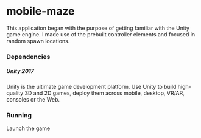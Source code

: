 # mobile-maze
This application began with the purpose of getting familiar with the Unity game engine. I made use of the prebuilt controller elements and focused in random spawn locations.

### Dependencies

##### Unity 2017
Unity is the ultimate game development platform. Use Unity to build high-quality 3D and 2D games, deploy them across mobile, desktop, VR/AR, consoles or the Web.

### Running

Launch the game
